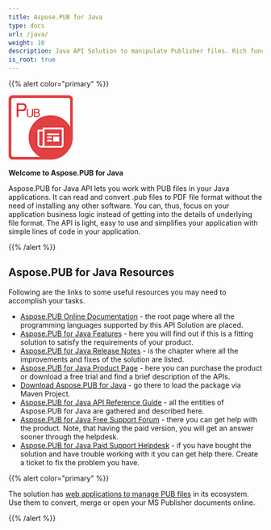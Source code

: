 ```yaml
---
title: Aspose.PUB for Java
type: docs
url: /java/
weight: 10
description: Java API Solution to manipulate Publisher files. Rich functionality provided by Aspose.PUB Manipulation and Management API.
is_root: true
---
```


{{% alert color="primary" %}}

![Aspose.PUB for Java logo](../aspose_pub-for-java-128.png)

**Welcome to Aspose.PUB for Java**

Aspose.PUB for Java API lets you work with PUB files in your Java applications. It can read and convert .pub files to PDF file format without the need of installing any other software. You can, thus, focus on your application business logic instead of getting into the details of underlying file format. The API is light, easy to use and simplifies your application with simple lines of code in your application.

{{% /alert %}}
## **Aspose.PUB for Java Resources**
Following are the links to some useful resources you may need to accomplish your tasks.

- [Aspose.PUB Online Documentation](/pub/) - the root page where all the programming languages supported by this API Solution are placed.
- [Aspose.PUB for Java Features](/pub/java/features/) - here you will find out if this is a fitting solution to satisfy the requirements of your product.
- [Aspose.PUB for Java Release Notes](https://releases.aspose.com/tex/java/release-notes/) - is the chapter where all the improvements and fixes of the solution are listed.
- [Aspose.PUB for Java Product Page](https://products.aspose.com/pub/java) - here you can purchase the product or download a free trial and find a brief description of the APIs.
- [Download Aspose.PUB for Java](https://releases.aspose.com/java/repo/com/aspose/aspose-pub/) - go there to load the package via Maven Project.
- [Aspose.PUB for Java API Reference Guide](https://reference.aspose.com/pub/java) - all the entities of  Aspose.PUB  for Java are gathered and described here.
- [Aspose.PUB for Java Free Support Forum](https://forum.aspose.com/c/pub) - there you can get help with the product. Note, that having the paid version, you will get an answer sooner through the helpdesk.
- [Aspose.PUB for Java Paid Support Helpdesk](https://helpdesk.aspose.com/) - if you have bought the solution and have trouble working with it you can get help there. Create a ticket to fix the problem you have.


{{% alert color="primary" %}}

The solution has [web applications to manage PUB files](https://products.aspose.app/pub/applications) in its ecosystem. Use them to convert, merge or open your MS Publisher documents online.

{{% /alert %}}
